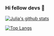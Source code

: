 ### Hi fellow devs 👋

[![Julia's github stats](https://github-readme-stats.vercel.app/api?username=jdebecka&count_private=true&theme=radical)](https://github.com/anuraghazra/github-readme-stats)

[![Top Langs](https://github-readme-stats.vercel.app/api/top-langs/?username=jdebecka&layout=compact&theme=radical&langs_count=4)](https://github.com/anuraghazra/github-readme-stats)

<!--
**jdebecka/jdebecka** is a ✨ _special_ ✨ repository because its `README.md` (this file) appears on your GitHub profile.

Here are some ideas to get you started:

- 💚 I’m currently working at Netguru 💚
- 💬 Ask me about Flutter Development
- ⚡ Fun fact: I have a pitbull and he didn't murder anyone yet. 🤗
